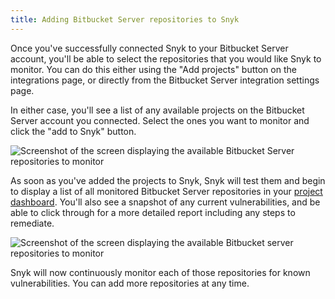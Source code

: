 ```yaml
---
title: Adding Bitbucket Server repositories to Snyk
---
```

Once you've successfully connected Snyk to your Bitbucket Server account, you'll be able to select the repositories that you would like Snyk to monitor. You can do this either using the "Add projects" button on the integrations page, or directly from the Bitbucket Server integration settings page.

In either case, you'll see a list of any available projects on the Bitbucket Server account you connected. Select the ones you want to monitor and click the "add to Snyk" button.

![Screenshot of the screen displaying the available Bitbucket Server repositories to monitor](https://res.cloudinary.com/snyk/image/upload/v1497448024/docs/add_bb_server_repos.png)

As soon as you've added the projects to Snyk, Snyk will test them and begin to display a list of all monitored Bitbucket Server repositories in your [project dashboard](https://app.snyk.io/projects). You'll also see a snapshot of any current vulnerabilities, and be able to click through for a more detailed report including any steps to remediate.

![Screenshot of the screen displaying the available Bitbucket server repositories to monitor](https://res.cloudinary.com/snyk/image/upload/v1497448024/docs/bb_server_projects.png)

Snyk will now continuously monitor each of those repositories for known vulnerabilities. You can add more repositories at any time.
